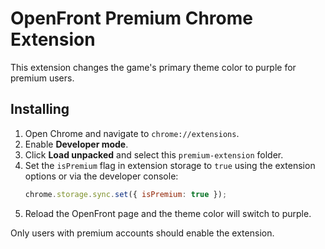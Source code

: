 # OpenFront Premium Chrome Extension

This extension changes the game's primary theme color to purple for premium users.

## Installing

1. Open Chrome and navigate to `chrome://extensions`.
2. Enable **Developer mode**.
3. Click **Load unpacked** and select this `premium-extension` folder.
4. Set the `isPremium` flag in extension storage to `true` using the extension options or via the developer console:
   ```js
   chrome.storage.sync.set({ isPremium: true });
   ```
5. Reload the OpenFront page and the theme color will switch to purple.

Only users with premium accounts should enable the extension.
